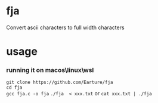 # fja
Convert ascii characters to  full width characters

# usage
### running it on macos\linux\wsl
`git clone https://github.com/Earture/fja` \
`cd fja` \
`gcc fja.c -o fja` 
`./fja  < xxx.txt` or `cat xxx.txt | ./fja` 
